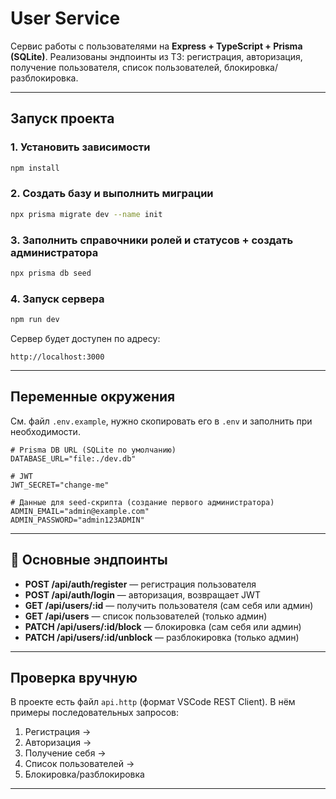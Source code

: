 # User Service

Сервис работы с пользователями на **Express + TypeScript + Prisma (SQLite)**.
Реализованы эндпоинты из ТЗ: регистрация, авторизация, получение пользователя, список пользователей, блокировка/разблокировка.

---

## Запуск проекта

### 1. Установить зависимости

```bash
npm install
```

### 2. Создать базу и выполнить миграции

```bash
npx prisma migrate dev --name init
```

### 3. Заполнить справочники ролей и статусов + создать администратора

```bash
npx prisma db seed
```

### 4. Запуск сервера

```bash
npm run dev
```

Сервер будет доступен по адресу:

```
http://localhost:3000
```

---

## Переменные окружения

См. файл `.env.example`, нужно скопировать его в `.env` и заполнить при необходимости.

```env
# Prisma DB URL (SQLite по умолчанию)
DATABASE_URL="file:./dev.db"

# JWT
JWT_SECRET="change-me"

# Данные для seed-скрипта (создание первого администратора)
ADMIN_EMAIL="admin@example.com"
ADMIN_PASSWORD="admin123ADMIN"

```

---

## 📌 Основные эндпоинты

* **POST /api/auth/register** — регистрация пользователя
* **POST /api/auth/login** — авторизация, возвращает JWT
* **GET /api/users/\:id** — получить пользователя (сам себя или админ)
* **GET /api/users** — список пользователей (только админ)
* **PATCH /api/users/\:id/block** — блокировка (сам себя или админ)
* **PATCH /api/users/\:id/unblock** — разблокировка (только админ)

---

## Проверка вручную

В проекте есть файл `api.http` (формат VSCode REST Client).
В нём примеры последовательных запросов:

1. Регистрация →
2. Авторизация →
3. Получение себя →
4. Список пользователей →
5. Блокировка/разблокировка

---
